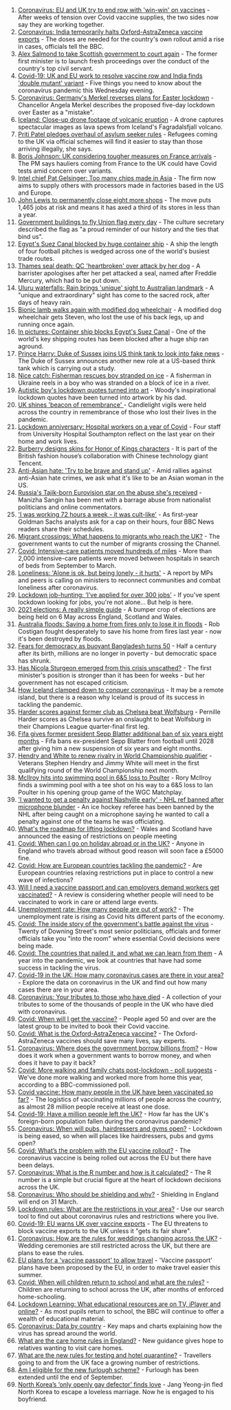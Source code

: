 1. [Coronavirus: EU and UK try to end row with 'win-win' on vaccines](https://www.bbc.co.uk/news/world-europe-56509521) - After weeks of tension over Covid vaccine supplies, the two sides now say they are working together.
2. [Coronavirus: India temporarily halts Oxford-AstraZeneca vaccine exports](https://www.bbc.co.uk/news/world-asia-india-56513371) - The doses are needed for the country's own rollout amid a rise in cases, officials tell the BBC.
3. [Alex Salmond to take Scottish government to court again](https://www.bbc.co.uk/news/uk-scotland-scotland-politics-56513358) - The former first minister is to launch fresh proceedings over the conduct of the country's top civil servant.
4. [Covid-19: UK and EU work to resolve vaccine row and India finds 'double mutant' variant](https://www.bbc.co.uk/news/uk-56515297) - Five things you need to know about the coronavirus pandemic this Wednesday evening.
5. [Coronavirus: Germany's Merkel reverses plans for Easter lockdown](https://www.bbc.co.uk/news/world-europe-56513366) - Chancellor Angela Merkel describes the proposed five-day lockdown over Easter as a "mistake".
6. [Iceland: Close-up drone footage of volcanic eruption](https://www.bbc.co.uk/news/world-56512554) - A drone captures spectacular images as lava spews from Iceland's Fagradalsfjall volcano.
7. [Priti Patel pledges overhaul of asylum seeker rules](https://www.bbc.co.uk/news/uk-politics-56500680) - Refugees coming to the UK via official schemes will find it easier to stay than those arriving illegally, she says.
8. [Boris Johnson: UK considering tougher measures on France arrivals](https://www.bbc.co.uk/news/uk-politics-56512782) - The PM says hauliers coming from France to the UK could have Covid tests amid concern over variants.
9. [Intel chief Pat Gelsinger: Too many chips made in Asia](https://www.bbc.co.uk/news/technology-56512430) - The firm now aims to supply others with processors made in factories based in the US and Europe.
10. [John Lewis to permanently close eight more shops](https://www.bbc.co.uk/news/business-56511374) - The move puts 1,465 jobs at risk and means it has axed a third of its stores in less than a year.
11. [Government buildings to fly Union flag every day](https://www.bbc.co.uk/news/uk-politics-56514501) - The culture secretary described the flag as "a proud reminder of our history and the ties that bind us".
12. [Egypt's Suez Canal blocked by huge container ship](https://www.bbc.co.uk/news/world-middle-east-56505413) - A ship the length of four football pitches is wedged across one of the world's busiest trade routes.
13. [Thames seal death: QC 'heartbroken' over attack by her dog](https://www.bbc.co.uk/news/uk-england-london-56497801) - A barrister apologises after her pet attacked a seal, named after Freddie Mercury, which had to be put down.
14. [Uluru waterfalls: Rain brings 'unique' sight to Australian landmark](https://www.bbc.co.uk/news/world-australia-56506799) - A "unique and extraordinary" sight has come to the sacred rock, after days of heavy rain.
15. [Bionic lamb walks again with modified dog wheelchair](https://www.bbc.co.uk/news/uk-england-leeds-56507834) - A modified dog wheelchair gets Steven, who lost the use of his back legs, up and running once again.
16. [In pictures: Container ship blocks Egypt's Suez Canal](https://www.bbc.co.uk/news/world-middle-east-56516151) - One of the world's key shipping routes has been blocked after a huge ship ran aground.
17. [Prince Harry: Duke of Sussex joins US think tank to look into fake news](https://www.bbc.co.uk/news/uk-56515787) - The Duke of Sussex announces another new role at a US-based think tank which is carrying out a study.
18. [Nice catch: Fisherman rescues boy stranded on ice](https://www.bbc.co.uk/news/world-europe-56514997) - A fisherman in Ukraine reels in a boy who was stranded on a block of ice in a river.
19. [Autistic boy's lockdown quotes turned into art](https://www.bbc.co.uk/news/uk-england-london-56447846) - Woody's inspirational lockdown quotes have been turned into artwork by his dad.
20. [UK shines 'beacon of remembrance' ](https://www.bbc.co.uk/news/uk-56505153) - Candlelight vigils were held across the country in remembrance of those who lost their lives in the pandemic.
21. [Lockdown anniversary: Hospital workers on a year of Covid](https://www.bbc.co.uk/news/health-56450961) - Four staff from University Hospital Southampton reflect on the last year on their home and work lives.
22. [Burberry designs skins for Honor of Kings characters](https://www.bbc.co.uk/news/technology-56511343) - It is part of the British fashion house’s collaboration with Chinese technology giant Tencent.
23. [Anti-Asian hate: 'Try to be brave and stand up'](https://www.bbc.co.uk/news/world-us-canada-56501642) - Amid rallies against anti-Asian hate crimes, we ask what it's like to be an Asian woman in the US.
24. [Russia's Tajik-born Eurovision star on the abuse she's received](https://www.bbc.co.uk/news/world-europe-56501561) - Manizha Sangin has been met with a barrage abuse from nationalist politicians and online commentators.
25. ['I was working 72 hours a week - it was cult-like'](https://www.bbc.co.uk/news/business-56496883) - As first-year Goldman Sachs analysts ask for a cap on their hours, four BBC News readers share their schedules.
26. [Migrant crossings: What happens to migrants who reach the UK?](https://www.bbc.co.uk/news/explainers-53734793) - The government wants to cut the number of migrants crossing the Channel.
27. [Covid: Intensive-care patients moved hundreds of miles](https://www.bbc.co.uk/news/health-56483444) - More than 2,000 intensive-care patients were moved between hospitals in search of beds from September to March.
28. [Loneliness: 'Alone is ok, but being lonely - it hurts'](https://www.bbc.co.uk/news/uk-politics-56498227) - A report by MPs and peers is calling on ministers to reconnect communities and combat loneliness after coronavirus.
29. [Lockdown job-hunting: ‘I’ve applied for over 300 jobs’](https://www.bbc.co.uk/news/newsbeat-56417334) - If you've spent lockdown looking for jobs, you're not alone... But help is here.
30. [2021 elections: A really simple guide](https://www.bbc.co.uk/news/uk-politics-56286643) - A bumper crop of elections are being held on 6 May across England, Scotland and Wales.
31. [Australia floods: Saving a home from fires only to lose it in floods](https://www.bbc.co.uk/news/world-australia-56479546) - Rob Costigan fought desperately to save his home from fires last year - now it's been destroyed by floods.
32. [Fears for democracy as buoyant Bangladesh turns 50](https://www.bbc.co.uk/news/world-asia-56433279) - Half a century after its birth, millions are no longer in poverty - but democratic space has shrunk.
33. [Has Nicola Sturgeon emerged from this crisis unscathed?](https://www.bbc.co.uk/news/uk-scotland-56503158) - The first minister's position is stronger than it has been for weeks - but her government has not escaped criticism.
34. [How Iceland clamped down to conquer coronavirus](https://www.bbc.co.uk/news/world-europe-56412790) - It may be a remote island, but there is a reason why Iceland is proud of its success in tackling the pandemic.
35. [Harder scores against former club as Chelsea beat Wolfsburg](https://www.bbc.co.uk/sport/football/56501217) - Pernille Harder scores as Chelsea survive an onslaught to beat Wolfsburg in their Champions League quarter-final first leg.
36. [Fifa gives former president Sepp Blatter additional ban of six years eight months](https://www.bbc.co.uk/sport/football/56508619) - Fifa bans ex-president Sepp Blatter from football until 2028 after giving him a new suspension of six years and eight months.
37. [Hendry and White to renew rivalry in World Championship qualifier](https://www.bbc.co.uk/sport/snooker/56507475) - Veterans Stephen Hendry and Jimmy White will meet in the first qualifying round of the World Championship next month.
38. [McIlroy hits into swimming pool in 6&5 loss to Poulter](https://www.bbc.co.uk/sport/golf/56514967) - Rory McIlroy finds a swimming pool with a tee shot on his way to a 6&5 loss to Ian Poulter in his opening group game of the WGC Matchplay.
39. ['I wanted to get a penalty against Nashville early' - NHL ref banned after microphone blunder](https://www.bbc.co.uk/sport/ice-hockey/56515077) - An ice hockey referee has been banned by the NHL after being caught on a microphone saying he wanted to call a penalty against one of the teams he was officiating.
40. [What's the roadmap for lifting lockdown?](https://www.bbc.co.uk/news/explainers-52530518) - Wales and Scotland have announced the easing of restrictions on people meeting
41. [Covid: When can I go on holiday abroad or in the UK?](https://www.bbc.co.uk/news/explainers-52646738) - Anyone in England who travels abroad without good reason will soon face a £5000 fine.
42. [Covid: How are European countries tackling the pandemic?](https://www.bbc.co.uk/news/explainers-53640249) - Are European countries relaxing restrictions put in place to control a new wave of infections?
43. [Will I need a vaccine passport and can employers demand workers get vaccinated?](https://www.bbc.co.uk/news/explainers-55718553) - A review is considering whether people will need to be vaccinated to work in care or attend large events.
44. [Unemployment rate: How many people are out of work?](https://www.bbc.co.uk/news/business-52660591) - The unemployment rate is rising as Covid hits different parts of the economy.
45. [Covid: The inside story of the government's battle against the virus](https://www.bbc.co.uk/news/uk-politics-56361599) - Twenty of Downing Street's most senior politicians, officials and former officials take you "into the room" where essential Covid decisions were being made.
46. [Covid: The countries that nailed it, and what we can learn from them](https://www.bbc.co.uk/news/uk-56455030) - A year into the pandemic, we look at countries that have had some success in tackling the virus.
47. [Covid-19 in the UK: How many coronavirus cases are there in your area?](https://www.bbc.co.uk/news/uk-51768274) - Explore the data on coronavirus in the UK and find out how many cases there are in your area.
48. [Coronavirus: Your tributes to those who have died](https://www.bbc.co.uk/news/uk-52676411) - A collection of your tributes to some of the thousands of people in the UK who have died with coronavirus.
49. [Covid: When will I get the vaccine?](https://www.bbc.co.uk/news/health-55045639) - People aged 50 and over are the latest group to be invited to book their Covid vaccine.
50. [Covid: What is the Oxford-AstraZeneca vaccine?](https://www.bbc.co.uk/news/health-55302595) - The Oxford-AstraZeneca vaccines should save many lives, say experts.
51. [Coronavirus: Where does the government borrow billions from?](https://www.bbc.co.uk/news/business-50504151) - How does it work when a government wants to borrow money, and when does it have to pay it back?
52. [Covid: More walking and family chats post-lockdown - poll suggests](https://www.bbc.co.uk/news/uk-56490823) - We've done more walking and worked more from home this year, according to a BBC-commissioned poll.
53. [Covid vaccine: How many people in the UK have been vaccinated so far?](https://www.bbc.co.uk/news/health-55274833) - The logistics of vaccinating millions of people across the country, as almost 28 million people receive at least one dose.
54. [Covid-19: Have a million people left the UK?](https://www.bbc.co.uk/news/uk-56435100) - How far has the UK's foreign-born population fallen during the coronavirus pandemic?
55. [Coronavirus: When will pubs, hairdressers and gyms open?](https://www.bbc.co.uk/news/explainers-53349989) - Lockdown is being eased, so when will places like hairdressers, pubs and gyms open?
56. [Covid: What’s the problem with the EU vaccine rollout?](https://www.bbc.co.uk/news/explainers-52380823) - The coronavirus vaccine is being rolled out across the EU but there have been delays.
57. [Coronavirus: What is the R number and how is it calculated?](https://www.bbc.co.uk/news/health-52473523) - The R number is a simple but crucial figure at the heart of lockdown decisions across the UK.
58. [Coronavirus: Who should be shielding and why?](https://www.bbc.co.uk/news/health-51997151) - Shielding in England will end on 31 March.
59. [Lockdown rules: What are the restrictions in your area?](https://www.bbc.co.uk/news/uk-54373904) - Use our search tool to find out about coronavirus rules and restrictions where you live.
60. [Covid-19: EU warns UK over vaccine exports](https://www.bbc.co.uk/news/45877605) - The EU threatens to block vaccine exports to the UK unless it "gets its fair share".
61. [Coronavirus: How are the rules for weddings changing across the UK?](https://www.bbc.co.uk/news/explainers-52811509) - Wedding ceremonies are still restricted across the UK, but there are plans to ease the rules.
62. [EU plans for a 'vaccine passport' to allow travel](https://www.bbc.co.uk/news/world-europe-56436910) - 'Vaccine passport' plans have been proposed by the EU, in order to make travel easier this summer.
63. [Covid: When will children return to school and what are the rules?](https://www.bbc.co.uk/news/education-51643556) - Children are returning to school across the UK, after months of enforced home-schooling.
64. [Lockdown Learning: What educational resources are on TV, iPlayer and online?](https://www.bbc.co.uk/news/education-55591821) - As most pupils return to school, the BBC will continue to offer a wealth of educational material.
65. [Coronavirus: Data by country](https://www.bbc.co.uk/news/world-51235105) - Key maps and charts explaining how the virus has spread around the world.
66. [What are the care home rules in England?](https://www.bbc.co.uk/news/explainers-53503712) - New guidance gives hope to relatives wanting to visit care homes.
67. [What are the new rules for testing and hotel quarantine?](https://www.bbc.co.uk/news/explainers-52544307) - Travellers going to and from the UK face a growing number of restrictions.
68. [Am I eligible for the new furlough scheme?](https://www.bbc.co.uk/news/explainers-52135342) - Furlough has been extended until the end of September.
69. [North Korea’s ‘only openly gay defector’ finds love](https://www.bbc.co.uk/news/world-asia-56323825) - Jang Yeong-jin fled North Korea to escape a loveless marriage. Now he is engaged to his boyfriend.
